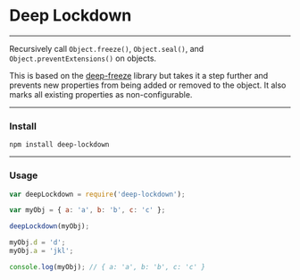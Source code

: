 # Deep Lockdown

----

Recursively call `Object.freeze()`, `Object.seal()`, and `Object.preventExtensions()` on objects.

This is based on the [deep-freeze](https://github.com/substack/deep-freeze) library but takes it a step further and prevents new properties from being added or removed to the object. It also marks all existing properties as non-configurable.

----

### Install

`npm install deep-lockdown`

----

### Usage

```javascript
var deepLockdown = require('deep-lockdown');

var myObj = { a: 'a', b: 'b', c: 'c' };

deepLockdown(myObj);

myObj.d = 'd';
myObj.a = 'jkl';

console.log(myObj); // { a: 'a', b: 'b', c: 'c' }

```
